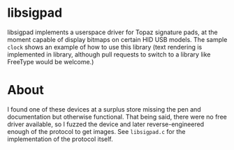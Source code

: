 libsigpad
==========

libsigpad implements a userspace driver for Topaz signature pads, at the moment capable of display bitmaps on certain HID USB models. The sample `clock` shows an example of how to use this library (text rendering is implemented in library, although pull requests to switch to a library like FreeType would be welcome.)

About
==========

I found one of these devices at a surplus store missing the pen and documentation but otherwise functional. That being said, there were no free driver available, so I fuzzed the device and later reverse-engineered enough of the protocol to get images. See `libsigpad.c` for the implementation of the protocol itself.
